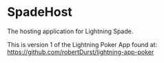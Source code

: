 # SpadeHost
The hosting application for Lightning Spade.

This is version 1 of the Lightning Poker App found at: https://github.com/robertDurst/lightning-app-poker 
